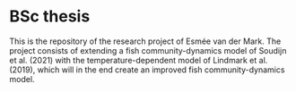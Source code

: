 # BSc thesis
This is the repository of the research project of Esmée van der Mark. The project consists of extending a fish community-dynamics model of Soudijn et al. (2021) with the temperature-dependent model of Lindmark et al. (2019), which will in the end create an improved fish community-dynamics model.
